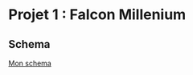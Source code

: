 # Projet 1 : Falcon Millenium

## Schema

[Mon schema](https://docs.google.com/drawings/d/e/2PACX-1vT1UYXvp4UYg1teQgUwwxrN6R5JIV4t7zX8xqvNG0lUwQIvk7NIx8Qkkj60Lm_kI6b0cW-LTLrGhqcF/pub?w=960&h=720)